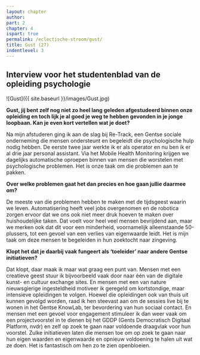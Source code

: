 ```yaml
---
layout: chapter
author: 
part: 2
chapter: 4
ispart: true
permalink: /eclectische-stroom/gust/
title: Gust (27)
indentlevel: 3
---
```


## Interview voor het studentenblad van de opleiding psychologie

![Gust]({{ site.baseurl }}/images/Gust.jpg)

**Gust, jij bent zelf nog niet zo heel lang geleden afgestudeerd binnen onze opleiding en toch lijk je al goed je weg te hebben gevonden in je jonge loopbaan. Kan je even kort vertellen wat je doet?**

Na mijn afstuderen ging ik aan de slag bij Re-Track, een Gentse sociale onderneming die mensen ondersteunt en begeleidt die psychologische hulp nodig hebben. De eerste twee jaar werkte ik er als operator en nu ben ik er al drie jaar personal assistant. Via het Mobile Health Monitoring krijgen we dagelijks automatische oproepen binnen van mensen die worstelen met psychologische problemen. Het is onze taak om die problemen aan te pakken. 

**Over welke problemen gaat het dan precies en hoe gaan jullie daarmee om?**

De meeste van die problemen hebben te maken met de tijdsgeest waarin we leven. Automatisering heeft veel jobs overgenomen en de  robotica zorgen ervoor dat we ons ook niet meer druk hoeven te maken over huishoudelijke taken. Dat voelt voor heel veel mensen bevrijdend aan, maar we merken ook dat dit voor een minderheid, voornamelijk alleenstaande 50-plussers, tot een gevoel van een verlies van eigenwaarde leidt. Het is mijn taak om deze mensen te begeleiden in hun zoektocht naar zingeving.

**Klopt het dat je daarbij vaak fungeert als ‘toeleider’ naar andere Gentse initiatieven?**

Dat klopt, daar maak ik maar wat graag een punt van. Mensen met een creatieve geest stuur ik bijvoorbeeld vaak door naar één van de digitale kunst- en cultuur exchange sites. En mensen met een van nature nieuwsgierige ingesteldheid motiveer ik geregeld om kortstondige, maar intensieve opleidingen te volgen. Hoewel die opleidingen ook van thuis uit kunnen gevolgd worden, raad ik hen steevast aan om de sessies live bij te wonen in het Gentse KnowLab, ter bevordering van hun sociaal contact. En mensen met een gevoel voor engagement stimuleer ik dan weer vaak om een projectvoorstel in te dienen bij het GDDP (Gents Democratisch Digitaal Platform, nvdr) en zelf op zoek te gaan naar voldoende draagvlak voor hun voorstel. Zulke initiatieven laten die mensen toe om op zoek te gaan naar hun eigen waarden en eigenwaarde en opnieuw voldoening te halen uit wat ze doen. Het is fantastisch om hen zo te zien openbloeien.
